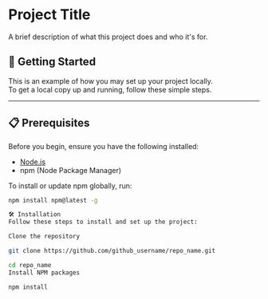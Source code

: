 # Project Title

A brief description of what this project does and who it's for.

## 🚀 Getting Started

This is an example of how you may set up your project locally.  
To get a local copy up and running, follow these simple steps.

---

## 📋 Prerequisites

Before you begin, ensure you have the following installed:

- [Node.js](https://nodejs.org/)
- npm (Node Package Manager)

To install or update npm globally, run:

```bash
npm install npm@latest -g

🛠️ Installation
Follow these steps to install and set up the project:

Clone the repository

git clone https://github.com/github_username/repo_name.git

cd repo_name
Install NPM packages

npm install

